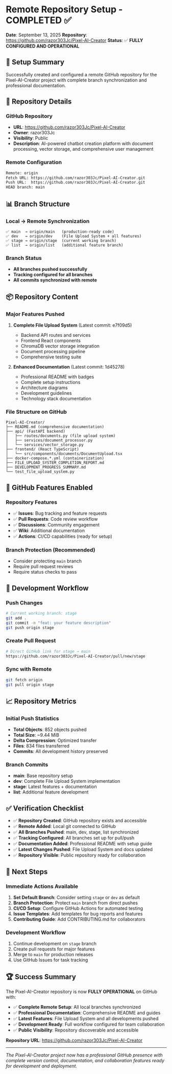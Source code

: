 # Remote Repository Setup - COMPLETED ✅

**Date**: September 13, 2025
**Repository**: https://github.com/razor303Jc/Pixel-AI-Creator
**Status**: ✅ **FULLY CONFIGURED AND OPERATIONAL**

## 🎯 Setup Summary

Successfully created and configured a remote GitHub repository for the Pixel-AI-Creator project with complete branch synchronization and professional documentation.

## 🔗 Repository Details

### **GitHub Repository**

- **URL**: https://github.com/razor303Jc/Pixel-AI-Creator
- **Owner**: razor303Jc
- **Visibility**: Public
- **Description**: AI-powered chatbot creation platform with document processing, vector storage, and comprehensive user management

### **Remote Configuration**

```bash
Remote: origin
Fetch URL: https://github.com/razor303Jc/Pixel-AI-Creator.git
Push URL:  https://github.com/razor303Jc/Pixel-AI-Creator.git
HEAD branch: main
```

## 📊 Branch Structure

### **Local → Remote Synchronization**

```
✅ main  → origin/main   (production-ready code)
✅ dev   → origin/dev    (File Upload System + all features)
✅ stage → origin/stage  (current working branch)
✅ list  → origin/list   (additional feature branch)
```

### **Branch Status**

- **All branches pushed successfully**
- **Tracking configured for all branches**
- **All commits synchronized with remote**

## 📦 Repository Content

### **Major Features Pushed**

1. **Complete File Upload System** (Latest commit: e7f09d5)

   - Backend API routes and services
   - Frontend React components
   - ChromaDB vector storage integration
   - Document processing pipeline
   - Comprehensive testing suite

2. **Enhanced Documentation** (Latest commit: 1d45278)
   - Professional README with badges
   - Complete setup instructions
   - Architecture diagrams
   - Development guidelines
   - Technology stack documentation

### **File Structure on GitHub**

```
Pixel-AI-Creator/
├── README.md (comprehensive documentation)
├── api/ (FastAPI backend)
│   ├── routes/documents.py (file upload system)
│   ├── services/document_processor.py
│   └── services/vector_storage.py
├── frontend/ (React TypeScript)
│   └── src/components/documents/DocumentUpload.tsx
├── docker-compose.*.yml (containerization)
├── FILE_UPLOAD_SYSTEM_COMPLETION_REPORT.md
├── DEVELOPMENT_PROGRESS_SUMMARY.md
└── test_file_upload_system.py
```

## 🚀 GitHub Features Enabled

### **Repository Features**

- ✅ **Issues**: Bug tracking and feature requests
- ✅ **Pull Requests**: Code review workflow
- ✅ **Discussions**: Community engagement
- ✅ **Wiki**: Additional documentation
- ✅ **Actions**: CI/CD capabilities (ready for setup)

### **Branch Protection** (Recommended)

- Consider protecting `main` branch
- Require pull request reviews
- Require status checks to pass

## 🔧 Development Workflow

### **Push Changes**

```bash
# Current working branch: stage
git add .
git commit -m "feat: your feature description"
git push origin stage
```

### **Create Pull Request**

```bash
# Direct GitHub link for stage → main
https://github.com/razor303Jc/Pixel-AI-Creator/pull/new/stage
```

### **Sync with Remote**

```bash
git fetch origin
git pull origin stage
```

## 📈 Repository Metrics

### **Initial Push Statistics**

- **Total Objects**: 852 objects pushed
- **Total Size**: ~9.44 MiB
- **Delta Compression**: Optimized transfer
- **Files**: 834 files transferred
- **Commits**: All development history preserved

### **Branch Commits**

- **main**: Base repository setup
- **dev**: Complete File Upload System implementation
- **stage**: Latest features + documentation
- **list**: Additional feature development

## ✅ Verification Checklist

- ✅ **Repository Created**: GitHub repository exists and accessible
- ✅ **Remote Added**: Local git connected to GitHub
- ✅ **All Branches Pushed**: main, dev, stage, list synchronized
- ✅ **Tracking Configured**: All branches set up for pull/push
- ✅ **Documentation Added**: Professional README with setup guide
- ✅ **Latest Changes Pushed**: File Upload System and docs updated
- ✅ **Repository Visible**: Public repository ready for collaboration

## 🎯 Next Steps

### **Immediate Actions Available**

1. **Set Default Branch**: Consider setting `stage` or `dev` as default
2. **Branch Protection**: Protect `main` branch from direct pushes
3. **CI/CD Setup**: Configure GitHub Actions for automated testing
4. **Issue Templates**: Add templates for bug reports and features
5. **Contributing Guide**: Add CONTRIBUTING.md for collaborators

### **Development Workflow**

1. Continue development on `stage` branch
2. Create pull requests for major features
3. Merge to `main` for production releases
4. Use GitHub Issues for task tracking

## 🏆 Success Summary

The Pixel-AI-Creator repository is now **FULLY OPERATIONAL** on GitHub with:

- ✅ **Complete Remote Setup**: All local branches synchronized
- ✅ **Professional Documentation**: Comprehensive README and guides
- ✅ **Latest Features**: File Upload System and all developments pushed
- ✅ **Development Ready**: Full workflow configured for team collaboration
- ✅ **Public Visibility**: Repository discoverable and accessible

**Repository URL**: https://github.com/razor303Jc/Pixel-AI-Creator

---

_The Pixel-AI-Creator project now has a professional GitHub presence with complete version control, documentation, and collaboration features ready for development and deployment._
